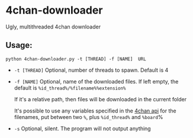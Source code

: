 4chan-downloader
================

Ugly, multithreaded 4chan downloader

## Usage:
`python 4chan-downloader.py -t [THREAD] -f [NAME]  URL`

- `-t [THREAD]` Optional, number of threads to spawn. Default is 4

- `-f [NAME]` Optional, name of the downloaded files. If left empty, the  default is `%id_thread%/%filename%%extension%`

  If it's a relative path, then files will be downloaded in the current folder
  
  It's possible to use any variables specified in the [4chan api](https://github.com/4chan/4chan-API) for the filenames, put between two `%`, plus `%id_thread%` and `%board`%

- `-s` Optional, silent. The program will not output anything
